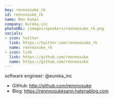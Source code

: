 ```yaml
---
key: rennnosuke_rk
id: rennnosuke_rk
name: Ren Kanai
company: Eureka.inc
photoURL: /images/speakers/rennnosuke_rk.png
socials:
- icon: twitter
  link: https://twitter.com/rennnosuke_rk
  name: rennnosuke_rk
- icon: link
  link: https://github.com/rennnosuke
  name: https://github.com/rennnosuke
---
```

software engineer: @eureka_inc
- GitHub: http://github.com/rennnosuke
- Blog: https://rennnosukesann.hatenablog.com